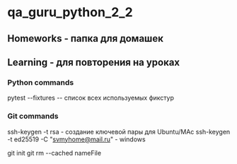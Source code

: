 # qa_guru_python_2_2

## Homeworks - папка для домашек

## Learning - для повторения на уроках

### Python commands

pytest --fixtures -- список всех используемых фикстур

### Git commands 

ssh-keygen -t rsa  - создание ключевой пары для Ubuntu/MAc
ssh-keygen -t ed25519 -C "svmyhome@mail.ru" - windows

git init
git rm --cached nameFile 